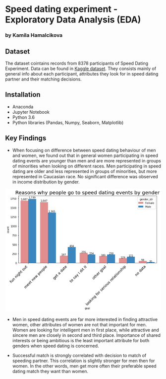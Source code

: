 # Speed dating experiment - Exploratory Data Analysis (EDA)

### by Kamila Hamalcikova

## Dataset

The dataset cointains records from 8378 participants of Speed Dating Experiment. Data can be found in [Kaggle dataset](https://www.kaggle.com/annavictoria/speed-dating-experiment). They consists mainly of general info about each participant, attributes they look for in speed dating partner and their matching decisions.

## Installation

- Anaconda
- Jupyter Notebook
- Python 3.6
- Python libraries (Pandas, Numpy, Seaborn, Matplotlib)

## Key Findings

- When focusing on difference between speed dating behaviour of men and women, we found out that in general women participating in speed dating events are younger than men and are more represented in groups of minorities when looking on different races. Men participating in speed dating are older and less represented in groups of minorities, but more represented in Caucasian race. No significant difference was observed in income distribution by gender.

![](readme.assets/reasons.png)

- Men in speed dating events are far more interested in finding attractive women, other attributes of women are not that important for men. Women are looking for intelligent men in first place, while attractive and sincere men are closely in second and third place. Importance of shared interests or being ambitious is the least important attribute for both genders when speed dating is concerned.

- Successful match is strongly correlated with decision to match of speeding partner. This correlation is slightly stronger for men then for women. In the other words, men get more often their preferable speed dating match they want than women.
